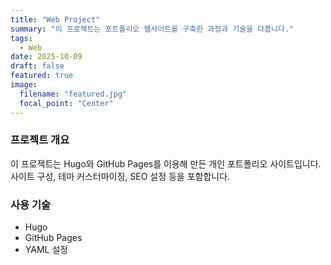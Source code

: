 ```yaml
---
title: "Web Project"
summary: "이 프로젝트는 포트폴리오 웹사이트를 구축한 과정과 기술을 다룹니다."
tags:
  - Web
date: 2025-10-09
draft: false
featured: true
image:
  filename: "featured.jpg"
  focal_point: "Center"
---
```


### 프로젝트 개요
이 프로젝트는 Hugo와 GitHub Pages를 이용해 만든 개인 포트폴리오 사이트입니다.  
사이트 구성, 테마 커스터마이징, SEO 설정 등을 포함합니다.

### 사용 기술
- Hugo
- GitHub Pages
- YAML 설정
